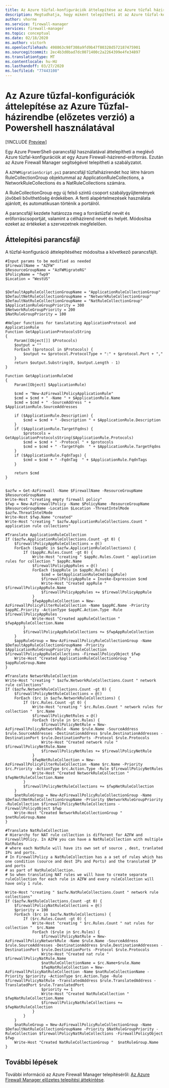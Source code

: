 ```yaml
---
title: Az Azure tűzfal-konfigurációk áttelepítése az Azure tűzfal házirendjébe (előzetes verzió) a PowerShell használatával
description: Megtudhatja, hogy miként telepítheti át az Azure tűzfal-konfigurációkat az Azure tűzfalházirendbe (előzetes verzió)
author: vhorne
ms.service: firewall-manager
services: firewall-manager
ms.topic: conceptual
ms.date: 02/18/2020
ms.author: victorh
ms.openlocfilehash: 498863c98f308a9fd9b47f80328d572187475901
ms.sourcegitcommit: 2ec4b3d0bad7dc0071400c2a2264399e4fe34897
ms.translationtype: MT
ms.contentlocale: hu-HU
ms.lasthandoff: 03/27/2020
ms.locfileid: "77443108"
---
```

# <a name="migrate-azure-firewall-configurations-to-azure-firewall-policy-preview-using-powershell"></a>Az Azure tűzfal-konfigurációk áttelepítése az Azure Tűzfal-házirendbe (előzetes verzió) a Powershell használatával

[!INCLUDE [Preview](../../includes/firewall-manager-preview-notice.md)]

Egy Azure PowerShell-parancsfájl használatával áttelepítheti a meglévő Azure tűzfal-konfigurációk at egy Azure Firewall-házirend-erőforrás. Ezután az Azure Firewall Manager segítségével telepítheti a szabályzatot.

A `AZFWMigrationScript.ps1` parancsfájl tűzfalházirendet hoz létre három RuleCollectionGroup objektummal az ApplicationRuleCollections, a NetworkRuleCollections és a NatRuleCollections számára. 

A RuleCollectionGroup egy új felső szintű csoport szabálygyűjtemények jövőbeli bővíthetőség érdekében. A fenti alapértelmezések használata ajánlott, és automatikusan történik a portálról.

A parancsfájl kezdete határozza meg a forrástűzfal nevét és erőforráscsoportját, valamint a célházirend nevét és helyét. Módosítsa ezeket az értékeket a szervezetnek megfelelően.

## <a name="migration-script"></a>Áttelepítési parancsfájl

A tűzfal-konfiguráció áttelepítéséhez módosítsa a következő parancsfájlt.

```azurepowershell
#Input params to be modified as needed
$FirewallName = "AZFW"
$ResourceGroupName = "AzFWMigrateRG"
$PolicyName = "fwp9"
$Location = "WestUS"


$DefaultAppRuleCollectionGroupName = "ApplicationRuleCollectionGroup"
$DefaultNetRuleCollectionGroupName = "NetworkRuleCollectionGroup"
$DefaultNatRuleCollectionGroupName = "NatRuleCollectionGroup"
$ApplicationRuleGroupPriority = 300
$NetworkRuleGroupPriority = 200
$NatRuleGroupPriority = 100

#Helper functions for tanslatating ApplicationProtocol and ApplicationRule
Function GetApplicationProtocolsString
{
    Param([Object[]] $Protocols)
    $output = ""
    ForEach ($protocol in $Protocols) {
        $output += $protocol.ProtocolType + ":" + $protocol.Port + ","
    }
    return $output.Substring(0, $output.Length - 1)
}

Function GetApplicationRuleCmd
{
    Param([Object] $ApplicationRule)
    
    $cmd = "New-AzFirewallPolicyApplicationRule"
    $cmd = $cmd + " -Name " + $ApplicationRule.Name
    $cmd = $cmd + " -SourceAddress " + $ApplicationRule.SourceAddresses
    
    if ($ApplicationRule.Description) {
        $cmd = $cmd + " -Description " + $ApplicationRule.Description
    }
    if ($ApplicationRule.TargetFqdns) {
        $protocols = GetApplicationProtocolsString($ApplicationRule.Protocols)
        $cmd = $cmd + " -Protocol " + $protocols
        $cmd = $cmd + " -TargetFqdn  " + $ApplicationRule.TargetFqdns
    }
    if ($ApplicationRule.FqdnTags) {
        $cmd = $cmd + " -FqdnTag  " + $ApplicationRule.FqdnTags
    }
    
    return $cmd
}


$azfw = Get-AzFirewall -Name $FirewallName -ResourceGroupName $ResourceGroupName
Write-Host "creating empty firewall policy"
$fwp = New-AzFirewallPolicy -Name $PolicyName -ResourceGroupName $ResourceGroupName -Location $Location -ThreatIntelMode $azfw.ThreatIntelMode
Write-Host $fwp.Name "created"
Write-Host "creating " $azfw.ApplicationRuleCollections.Count " application rule collections"

#Translate ApplicationRuleCollection
If ($azfw.ApplicationRuleCollections.Count -gt 0) {
    $firewallPolicyAppRuleCollections = @()
    ForEach ($appRc in $azfw.ApplicationRuleCollections) {
        If ($appRc.Rules.Count -gt 0) {
            Write-Host "creating " $appRc.Rules.Count " application rules for collection " $appRc.Name
            $firewallPolicyAppRules = @()
            ForEach ($appRule in $appRc.Rules) {
                $cmd = GetApplicationRuleCmd($appRule)
                $firewallPolicyAppRule = Invoke-Expression $cmd
                Write-Host "Created appRule " $firewallPolicyAppRule.Name
                $firewallPolicyAppRules += $firewallPolicyAppRule
            }
            $fwpAppRuleCollection = New-AzFirewallPolicyFilterRuleCollection -Name $appRC.Name -Priority $appRC.Priority -ActionType $appRC.Action.Type -Rule $firewallPolicyAppRules
            Write-Host "Created appRuleCollection "  $fwpAppRuleCollection.Name
        }
        $firewallPolicyAppRuleCollections += $fwpAppRuleCollection
    }
    $appRuleGroup = New-AzFirewallPolicyRuleCollectionGroup -Name $DefaultAppRuleCollectionGroupName -Priority $ApplicationRuleGroupPriority -RuleCollection $firewallPolicyAppRuleCollections -FirewallPolicyObject $fwp 
    Write-Host "Created ApplicationRuleCollectionGroup "  $appRuleGroup.Name
}

#Translate NetworkRuleCollection
Write-Host "creating " $azfw.NetworkRuleCollections.Count " network rule collections"
If ($azfw.NetworkRuleCollections.Count -gt 0) {
    $firewallPolicyNetRuleCollections = @()
    ForEach ($rc in $azfw.NetworkRuleCollections) {
        If ($rc.Rules.Count -gt 0) {
            Write-Host "creating " $rc.Rules.Count " network rules for collection "  $rc.Name
            $firewallPolicyNetRules = @()
            ForEach ($rule in $rc.Rules) {
                $firewallPolicyNetRule = New-AzFirewallPolicyNetworkRule -Name $rule.Name -SourceAddress $rule.SourceAddresses -DestinationAddress $rule.DestinationAddresses -DestinationPort $rule.DestinationPorts -Protocol $rule.Protocols
                Write-Host "Created network rule " $firewallPolicyNetRule.Name
                $firewallPolicyNetRules += $firewallPolicyNetRule
            }
            $fwpNetRuleCollection = New-AzFirewallPolicyFilterRuleCollection -Name $rc.Name -Priority $rc.Priority -ActionType $rc.Action.Type -Rule $firewallPolicyNetRules
            Write-Host "Created NetworkRuleCollection "  $fwpNetRuleCollection.Name
        }
        $firewallPolicyNetRuleCollections += $fwpNetRuleCollection
    }
    $netRuleGroup = New-AzFirewallPolicyRuleCollectionGroup -Name $DefaultNetRuleCollectionGroupName -Priority $NetworkRuleGroupPriority -RuleCollection $firewallPolicyNetRuleCollections -FirewallPolicyObject $fwp 
    Write-Host "Created NetworkRuleCollectionGroup "  $netRuleGroup.Name
}

#Translate NatRuleCollection
# Hierarchy for NAT rule collection is different for AZFW and FirewallPOlicy. In AZFW you can have a NatRuleCollection with multiple NatRules
# where each NatRule will have its own set of source , dest, tranlated IPs and ports. 
# In FirewallPolicy a NatRuleCollection has a a set of rules which has one condition (source and dest IPs and Ports) and the translated IP and ports 
# as part of NatRuleCollection.
# So when translating NAT rules we will have to create separate ruleCollection for each rule in AZFW and every ruleCollection will have only 1 rule.

Write-Host "creating " $azfw.NatRuleCollections.Count " network rule collections"
If ($azfw.NatRuleCollections.Count -gt 0) {
    $firewallPolicyNatRuleCollections = @()
    $priority = 100
    ForEach ($rc in $azfw.NatRuleCollections) {
        If ($rc.Rules.Count -gt 0) {
            Write-Host "creating " $rc.Rules.Count " nat rules for collection "  $rc.Name
            ForEach ($rule in $rc.Rules) {
                $firewallPolicyNatRule = New-AzFirewallPolicyNetworkRule -Name $rule.Name -SourceAddress $rule.SourceAddresses -DestinationAddress $rule.DestinationAddresses -DestinationPort $rule.DestinationPorts -Protocol $rule.Protocols
                Write-Host "Created nat rule " $firewallPolicyNatRule.Name
                $natRuleCollectionName = $rc.Name+$rule.Name
                $fwpNatRuleCollection = New-AzFirewallPolicyNatRuleCollection -Name $natRuleCollectionName -Priority $priority -ActionType $rc.Action.Type -Rule $firewallPolicyNatRule -TranslatedAddress $rule.TranslatedAddress -TranslatedPort $rule.TranslatedPort
                $priority += 1
                Write-Host "Created NatRuleCollection "  $fwpNatRuleCollection.Name
                $firewallPolicyNatRuleCollections += $fwpNatRuleCollection
            }
        }   
    }
    $natRuleGroup = New-AzFirewallPolicyRuleCollectionGroup -Name $DefaultNatRuleCollectionGroupName -Priority $NatRuleGroupPriority -RuleCollection $firewallPolicyNatRuleCollections -FirewallPolicyObject $fwp 
    Write-Host "Created NatRuleCollectionGroup "  $natRuleGroup.Name
}
```
## <a name="next-steps"></a>További lépések

További információ az Azure Firewall Manager telepítéséről: [Az Azure Firewall Manager előzetes telepítési áttekintése](deployment-overview.md).